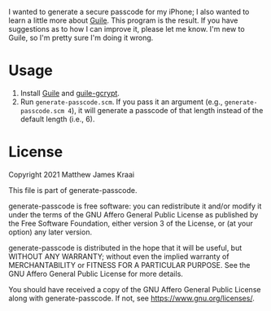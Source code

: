 I wanted to generate a secure passcode for my iPhone; I also wanted to
learn a little more about
[Guile](https://www.gnu.org/software/guile/).  This program is the
result.  If you have suggestions as to how I can improve it, please
let me know.  I'm new to Guile, so I'm pretty sure I'm doing it wrong.

# Usage

1. Install [Guile](https://www.gnu.org/software/guile/) and
   [guile-gcrypt](https://notabug.org/cwebber/guile-gcrypt).
2. Run `generate-passcode.scm`.  If you pass it an argument (e.g.,
   `generate-passcode.scm 4`), it will generate a passcode of that
   length instead of the default length (i.e., 6).

# License

Copyright 2021 Matthew James Kraai

This file is part of generate-passcode.

generate-passcode is free software: you can redistribute it and/or
modify it under the terms of the GNU Affero General Public License as
published by the Free Software Foundation, either version 3 of the
License, or (at your option) any later version.

generate-passcode is distributed in the hope that it will be useful,
but WITHOUT ANY WARRANTY; without even the implied warranty of
MERCHANTABILITY or FITNESS FOR A PARTICULAR PURPOSE.  See the GNU
Affero General Public License for more details.

You should have received a copy of the GNU Affero General Public
License along with generate-passcode.  If not, see
<https://www.gnu.org/licenses/>.
